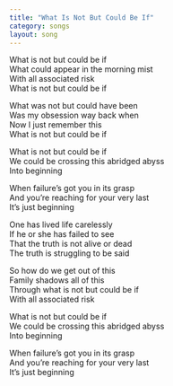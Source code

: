 ```yaml
---
title: "What Is Not But Could Be If"
category: songs
layout: song
---
```


What is not but could be if  
What could appear in the morning mist  
With all associated risk  
What is not but could be if

What was not but could have been  
Was my obsession way back when  
Now I just remember this  
What is not but could be if

What is not but could be if  
We could be crossing this abridged abyss  
Into beginning

When failure’s got you in its grasp  
And you’re reaching for your very last  
It’s just beginning

One has lived life carelessly  
If he or she has failed to see  
That the truth is not alive or dead  
The truth is struggling to be said

So how do we get out of this  
Family shadows all of this  
Through what is not but could be if  
With all associated risk

What is not but could be if  
We could be crossing this abridged abyss  
Into beginning

When failure’s got you in its grasp  
And you’re reaching for your very last  
It’s just beginning 
